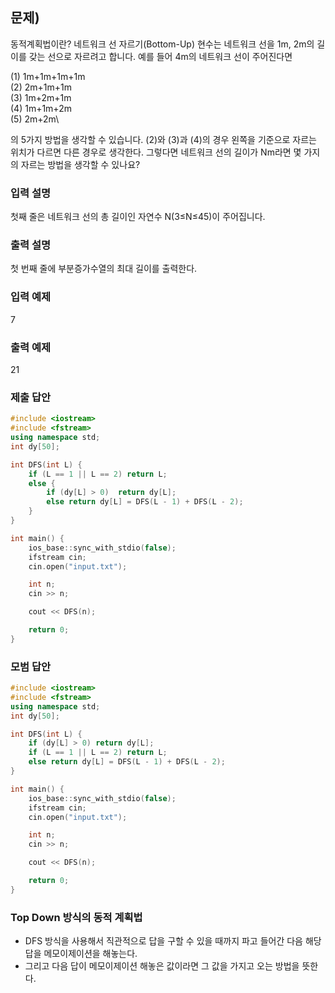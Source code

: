 ﻿## 문제)
동적계획법이란? 네트워크 선 자르기(Bottom-Up)
현수는 네트워크 선을 1m, 2m의 길이를 갖는 선으로 자르려고 합니다.
예를 들어 4m의 네트워크 선이 주어진다면

(1) 1m+1m+1m+1m\
(2) 2m+1m+1m\
(3) 1m+2m+1m\
(4) 1m+1m+2m\
(5) 2m+2m\

의 5가지 방법을 생각할 수 있습니다. (2)와 (3)과 (4)의 경우 왼쪽을 기준으로 자르는 위치가
다르면 다른 경우로 생각한다.
그렇다면 네트워크 선의 길이가 Nm라면 몇 가지의 자르는 방법을 생각할 수 있나요? 

### 입력 설명
첫째 줄은 네트워크 선의 총 길이인 자연수 N(3≤N≤45)이 주어집니다.

### 출력 설명
첫 번째 줄에 부분증가수열의 최대 길이를 출력한다.

### 입력 예제
7

### 출력 예제
21

### 제출 답안
``` Cpp
#include <iostream>
#include <fstream>
using namespace std;
int dy[50];

int DFS(int L) {
    if (L == 1 || L == 2) return L; 
    else {
        if (dy[L] > 0)  return dy[L];
        else return dy[L] = DFS(L - 1) + DFS(L - 2);
    }
}

int main() {
    ios_base::sync_with_stdio(false);
    ifstream cin;
    cin.open("input.txt");

    int n;
    cin >> n;

    cout << DFS(n);

    return 0;
}
```

### 모범 답안
``` Cpp
#include <iostream>
#include <fstream>
using namespace std;
int dy[50];

int DFS(int L) {
    if (dy[L] > 0) return dy[L];
    if (L == 1 || L == 2) return L; 
    else return dy[L] = DFS(L - 1) + DFS(L - 2);
}

int main() {
    ios_base::sync_with_stdio(false);
    ifstream cin;
    cin.open("input.txt");

    int n;
    cin >> n;

    cout << DFS(n);

    return 0;
}
```

### Top Down 방식의 동적 계획법
- DFS 방식을 사용해서 직관적으로 답을 구할 수 있을 때까지 파고 들어간 다음 해당 답을 메모이제이션을 해놓는다.
- 그리고 다음 답이 메모이제이션 해놓은 값이라면 그 값을 가지고 오는 방법을 뜻한다.
